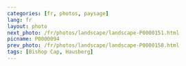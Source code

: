 ```yaml
---
categories: [fr, photos, paysage]
lang: fr
layout: photo
next_photo: /fr/photos/landscape/landscape-P0000151.html
picname: P0000094
prev_photo: /fr/photos/landscape/landscape-P0000158.html
tags: [Bishop Cap, Hausberg]
---
```

